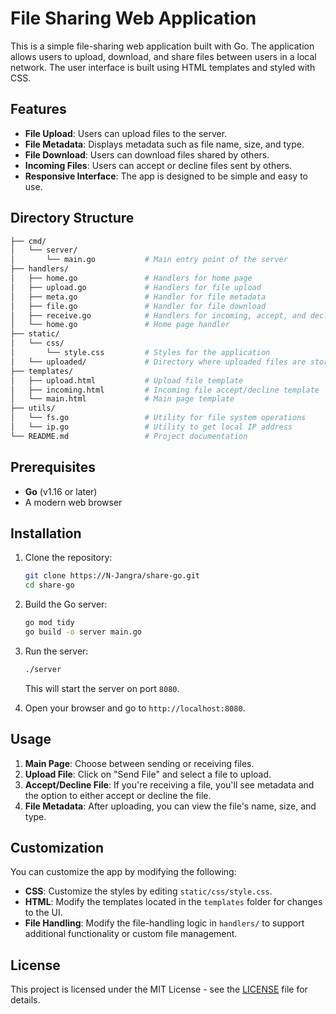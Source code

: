 #
# File Sharing Web Application

This is a simple file-sharing web application built with Go. The application allows users to upload, download, and share files between users in a local network. The user interface is built using HTML templates and styled with CSS.

## Features

* **File Upload**: Users can upload files to the server.
* **File Metadata**: Displays metadata such as file name, size, and type.
* **File Download**: Users can download files shared by others.
* **Incoming Files**: Users can accept or decline files sent by others.
* **Responsive Interface**: The app is designed to be simple and easy to use.

## Directory Structure

```bash
├── cmd/
│   └── server/
│       └── main.go           # Main entry point of the server
├── handlers/
│   ├── home.go               # Handlers for home page
│   ├── upload.go             # Handlers for file upload
│   ├── meta.go               # Handler for file metadata
│   ├── file.go               # Handler for file download
│   ├── receive.go            # Handlers for incoming, accept, and decline file
│   └── home.go               # Home page handler
├── static/
│   └── css/
│       └── style.css         # Styles for the application
│   └── uploaded/             # Directory where uploaded files are stored
├── templates/
│   ├── upload.html           # Upload file template
│   ├── incoming.html         # Incoming file accept/decline template
│   └── main.html             # Main page template
├── utils/
│   └── fs.go                 # Utility for file system operations
│   └── ip.go                 # Utility to get local IP address
└── README.md                 # Project documentation
```

## Prerequisites

* **Go** (v1.16 or later)
* A modern web browser

## Installation

1. Clone the repository:

   ```bash
   git clone https://N-Jangra/share-go.git
   cd share-go
   ```

2. Build the Go server:

   ```bash
   go mod tidy
   go build -o server main.go
   ```

3. Run the server:

   ```bash
   ./server
   ```

   This will start the server on port `8080`.

4. Open your browser and go to `http://localhost:8080`.

## Usage

1. **Main Page**: Choose between sending or receiving files.
2. **Upload File**: Click on "Send File" and select a file to upload.
3. **Accept/Decline File**: If you're receiving a file, you'll see metadata and the option to either accept or decline the file.
4. **File Metadata**: After uploading, you can view the file's name, size, and type.

## Customization

You can customize the app by modifying the following:

* **CSS**: Customize the styles by editing `static/css/style.css`.
* **HTML**: Modify the templates located in the `templates` folder for changes to the UI.
* **File Handling**: Modify the file-handling logic in `handlers/` to support additional functionality or custom file management.

## License

This project is licensed under the MIT License - see the [LICENSE](LICENSE) file for details.

#
